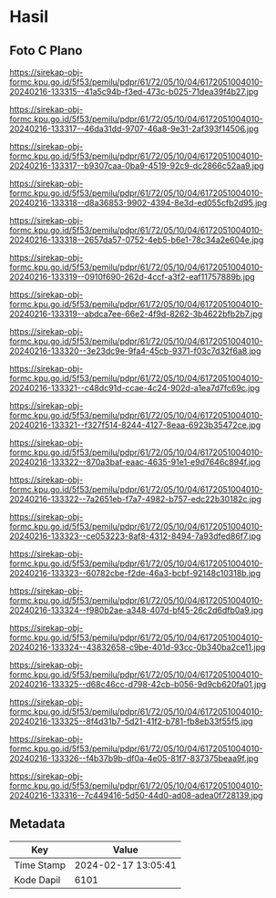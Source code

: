# Hasil

## Foto C Plano

https://sirekap-obj-formc.kpu.go.id/5f53/pemilu/pdpr/61/72/05/10/04/6172051004010-20240216-133315--41a5c94b-f3ed-473c-b025-71dea39f4b27.jpg

https://sirekap-obj-formc.kpu.go.id/5f53/pemilu/pdpr/61/72/05/10/04/6172051004010-20240216-133317--46da31dd-9707-46a8-9e31-2af393f14506.jpg

https://sirekap-obj-formc.kpu.go.id/5f53/pemilu/pdpr/61/72/05/10/04/6172051004010-20240216-133317--b9307caa-0ba9-4519-92c9-dc2866c52aa9.jpg

https://sirekap-obj-formc.kpu.go.id/5f53/pemilu/pdpr/61/72/05/10/04/6172051004010-20240216-133318--d8a36853-9902-4394-8e3d-ed055cfb2d95.jpg

https://sirekap-obj-formc.kpu.go.id/5f53/pemilu/pdpr/61/72/05/10/04/6172051004010-20240216-133318--2657da57-0752-4eb5-b6e1-78c34a2e604e.jpg

https://sirekap-obj-formc.kpu.go.id/5f53/pemilu/pdpr/61/72/05/10/04/6172051004010-20240216-133319--0910f690-262d-4ccf-a3f2-eaf11757889b.jpg

https://sirekap-obj-formc.kpu.go.id/5f53/pemilu/pdpr/61/72/05/10/04/6172051004010-20240216-133319--abdca7ee-66e2-4f9d-8262-3b4622bfb2b7.jpg

https://sirekap-obj-formc.kpu.go.id/5f53/pemilu/pdpr/61/72/05/10/04/6172051004010-20240216-133320--3e23dc9e-9fa4-45cb-9371-f03c7d32f6a8.jpg

https://sirekap-obj-formc.kpu.go.id/5f53/pemilu/pdpr/61/72/05/10/04/6172051004010-20240216-133321--c48dc91d-ccae-4c24-902d-a1ea7d7fc69c.jpg

https://sirekap-obj-formc.kpu.go.id/5f53/pemilu/pdpr/61/72/05/10/04/6172051004010-20240216-133321--f327f514-8244-4127-8eaa-6923b35472ce.jpg

https://sirekap-obj-formc.kpu.go.id/5f53/pemilu/pdpr/61/72/05/10/04/6172051004010-20240216-133322--870a3baf-eaac-4635-91e1-e9d7646c894f.jpg

https://sirekap-obj-formc.kpu.go.id/5f53/pemilu/pdpr/61/72/05/10/04/6172051004010-20240216-133322--7a2651eb-f7a7-4982-b757-edc22b30182c.jpg

https://sirekap-obj-formc.kpu.go.id/5f53/pemilu/pdpr/61/72/05/10/04/6172051004010-20240216-133323--ce053223-8af8-4312-8494-7a93dfed86f7.jpg

https://sirekap-obj-formc.kpu.go.id/5f53/pemilu/pdpr/61/72/05/10/04/6172051004010-20240216-133323--60782cbe-f2de-46a3-bcbf-92148c10318b.jpg

https://sirekap-obj-formc.kpu.go.id/5f53/pemilu/pdpr/61/72/05/10/04/6172051004010-20240216-133324--f980b2ae-a348-407d-bf45-26c2d6dfb0a9.jpg

https://sirekap-obj-formc.kpu.go.id/5f53/pemilu/pdpr/61/72/05/10/04/6172051004010-20240216-133324--43832658-c9be-401d-93cc-0b340ba2ce11.jpg

https://sirekap-obj-formc.kpu.go.id/5f53/pemilu/pdpr/61/72/05/10/04/6172051004010-20240216-133325--d68c46cc-d798-42cb-b056-9d9cb620fa01.jpg

https://sirekap-obj-formc.kpu.go.id/5f53/pemilu/pdpr/61/72/05/10/04/6172051004010-20240216-133325--8f4d31b7-5d21-41f2-b781-fb8eb33f55f5.jpg

https://sirekap-obj-formc.kpu.go.id/5f53/pemilu/pdpr/61/72/05/10/04/6172051004010-20240216-133326--f4b37b9b-df0a-4e05-81f7-837375beaa9f.jpg

https://sirekap-obj-formc.kpu.go.id/5f53/pemilu/pdpr/61/72/05/10/04/6172051004010-20240216-133316--7c449416-5d50-44d0-ad08-adea0f728139.jpg


## Metadata

| Key        | Value               |
| ---------- | ------------------- |
| Time Stamp | 2024-02-17 13:05:41 |
| Kode Dapil | 6101                |



